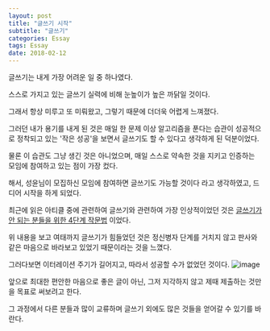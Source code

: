 ```yaml
---
layout: post
title: "글쓰기 시작"
subtitle: "글쓰기"
categories: Essay
tags: Essay
date: 2018-02-12
---
```


글쓰기는 내게 가장 어려운 일 중 하나였다.

스스로 가지고 있는 글쓰기 실력에 비해 눈높이가 높은 까닭일 것이다.

그래서 항상 미루고 또 미뤄왔고, 그렇기 때문에 더더욱 어렵게 느껴졌다.

그러던 내가 용기를 내게 된 것은 매일 한 문제 이상 알고리즘을 푼다는 습관이 성공적으로 정착되고 있는 '작은 성공'을 보면서 글쓰기도 할 수 있다고 생각하게 된 덕분이었다.

물론 이 습관도 그냥 생긴 것은 아니었으며, 매일 스스로 약속한 것을 지키고 인증하는 모임에 참여하고 있는 점이 가장 컸다.

해서, 성윤님이 모집하신 모임에 참여하면 글쓰기도 가능할 것이다 라고 생각하였고, 드디어 시작을 하게 되었다.


최근에 읽은 아티클 중에 관련하여 글쓰기와 관련하여 가장 인상적이었던 것은 [글쓰기가 안 되는 분들을 위한 4단계 작문법](http://ppss.kr/archives/151423) 이었다.

위 내용을 보고 여태까지 글쓰기가 힘들었던 것은 정신병자 단계를 거치지 않고 판사와 같은 마음으로 바라보고 있었기 때문이라는 것을 느꼈다.

그러다보면 이터레이션 주기가 길어지고, 따라서 성공할 수가 없었던 것이다. ![image](https://image.slidesharecdn.com/datamoney-150827021417-lva1-app6892/95/-21-1024.jpg?cb=1440662401)

앞으로 최대한 편안한 마음으로 좋은 글이 아닌, 그저 지각하지 않고 제때 제출하는 것만을 목표로 써보려고 한다.

그 과정에서 다른 분들과 많이 교류하며 글쓰기 외에도 많은 것들을 얻어갈 수 있기를 바란다.
